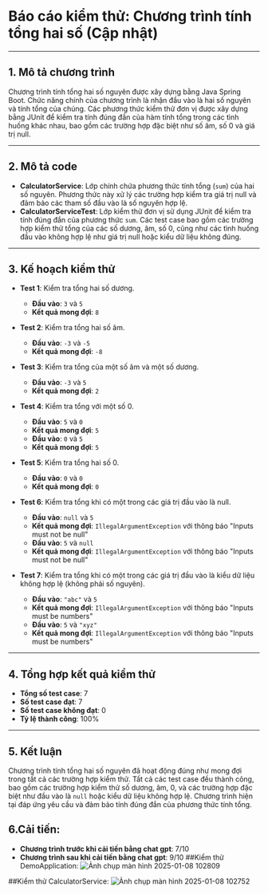 # Báo cáo kiểm thử: Chương trình tính tổng hai số (Cập nhật)

---

## 1. Mô tả chương trình  
Chương trình tính tổng hai số nguyên được xây dựng bằng Java Spring Boot. Chức năng chính của chương trình là nhận đầu vào là hai số nguyên và tính tổng của chúng. Các phương thức kiểm thử đơn vị được xây dựng bằng JUnit để kiểm tra tính đúng đắn của hàm tính tổng trong các tình huống khác nhau, bao gồm các trường hợp đặc biệt như số âm, số 0 và giá trị null.

---

## 2. Mô tả code  
- **CalculatorService**: Lớp chính chứa phương thức tính tổng (`sum`) của hai số nguyên. Phương thức này xử lý các trường hợp kiểm tra giá trị null và đảm bảo các tham số đầu vào là số nguyên hợp lệ.  
- **CalculatorServiceTest**: Lớp kiểm thử đơn vị sử dụng JUnit để kiểm tra tính đúng đắn của phương thức `sum`. Các test case bao gồm các trường hợp kiểm thử tổng của các số dương, âm, số 0, cũng như các tình huống đầu vào không hợp lệ như giá trị null hoặc kiểu dữ liệu không đúng.

---

## 3. Kế hoạch kiểm thử  
- **Test 1**: Kiểm tra tổng hai số dương.  
  - **Đầu vào**: `3` và `5`  
  - **Kết quả mong đợi**: `8`

- **Test 2**: Kiểm tra tổng hai số âm.  
  - **Đầu vào**: `-3` và `-5`  
  - **Kết quả mong đợi**: `-8`

- **Test 3**: Kiểm tra tổng của một số âm và một số dương.  
  - **Đầu vào**: `-3` và `5`  
  - **Kết quả mong đợi**: `2`

- **Test 4**: Kiểm tra tổng với một số 0.  
  - **Đầu vào**: `5` và `0`  
  - **Kết quả mong đợi**: `5`  
  - **Đầu vào**: `0` và `5`  
  - **Kết quả mong đợi**: `5`

- **Test 5**: Kiểm tra tổng hai số 0.  
  - **Đầu vào**: `0` và `0`  
  - **Kết quả mong đợi**: `0`

- **Test 6**: Kiểm tra tổng khi có một trong các giá trị đầu vào là null.  
  - **Đầu vào**: `null` và `5`  
  - **Kết quả mong đợi**: `IllegalArgumentException` với thông báo "Inputs must not be null"  
  - **Đầu vào**: `5` và `null`  
  - **Kết quả mong đợi**: `IllegalArgumentException` với thông báo "Inputs must not be null"

- **Test 7**: Kiểm tra tổng khi có một trong các giá trị đầu vào là kiểu dữ liệu không hợp lệ (không phải số nguyên).  
  - **Đầu vào**: `"abc"` và `5`  
  - **Kết quả mong đợi**: `IllegalArgumentException` với thông báo "Inputs must be numbers"  
  - **Đầu vào**: `5` và `"xyz"`  
  - **Kết quả mong đợi**: `IllegalArgumentException` với thông báo "Inputs must be numbers"

---

## 4. Tổng hợp kết quả kiểm thử  
- **Tổng số test case**: 7  
- **Số test case đạt**: 7  
- **Số test case không đạt**: 0  
- **Tỷ lệ thành công**: 100%

---

## 5. Kết luận  
Chương trình tính tổng hai số nguyên đã hoạt động đúng như mong đợi trong tất cả các trường hợp kiểm thử. Tất cả các test case đều thành công, bao gồm các trường hợp kiểm thử số dương, âm, 0, và các trường hợp đặc biệt như đầu vào là `null` hoặc kiểu dữ liệu không hợp lệ. Chương trình hiện tại đáp ứng yêu cầu và đảm bảo tính đúng đắn của phương thức tính tổng.

## 6.Cải tiến:
- **Chương trình trước khi cải tiến bằng chat gpt**: 7/10
- **Chương trình sau khi cải tiến bằng chat gpt**: 9/10
##Kiểm thử DemoApplication:
![Ảnh chụp màn hình 2025-01-08 102809](https://github.com/user-attachments/assets/46c820df-4c09-476e-802b-9714a2c31b8d)


##Kiểm thử CalculatorService:
![Ảnh chụp màn hình 2025-01-08 102752](https://github.com/user-attachments/assets/ce6c3ac4-ddd3-4fb1-9315-9e8c932f5b6a)
